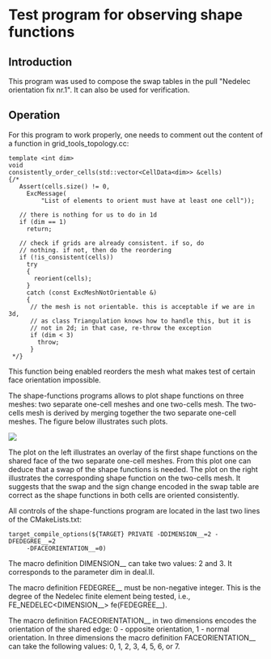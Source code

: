<h1>Test program for observing shape functions</h1>

<h2> Introduction </h2>

This program was used to compose the swap tables in the pull "Nedelec orientation
fix nr.1". It can also be used for verification.

<h2> Operation </h2>

For this program to work properly, one needs to comment out the content of a
function in grid_tools_topology.cc:

    template <int dim>
    void
    consistently_order_cells(std::vector<CellData<dim>> &cells)
    {/*
       Assert(cells.size() != 0,
         ExcMessage(
             "List of elements to orient must have at least one cell"));

       // there is nothing for us to do in 1d
       if (dim == 1)
         return;

       // check if grids are already consistent. if so, do
       // nothing. if not, then do the reordering
       if (!is_consistent(cells))
         try
         {
           reorient(cells);
         }
         catch (const ExcMeshNotOrientable &)
         {
          // the mesh is not orientable. this is acceptable if we are in 3d,
          // as class Triangulation knows how to handle this, but it is
          // not in 2d; in that case, re-throw the exception
          if (dim < 3)
            throw;
          }
     */}

This function being enabled reorders the mesh what makes test of certain face orientation impossible.

The shape-functions programs allows to plot shape functions on three meshes: two separate one-cell meshes
and one two-cells mesh. The two-cells mesh is derived by merging together the two separate one-cell meshes.
The figure below illustrates such plots.

![][fig-shape-finctions]

The plot on the left illustrates an overlay of the first shape functions on the shared face of the two
separate one-cell meshes. From this plot one can deduce that a swap of the shape functions is needed.
The plot on the right illustrates the corresponding shape function on the two-cells mesh. It suggests
that the swap and the sign change encoded in the swap table are correct as the shape functions in both
cells are oriented consistently.

All controls of the shape-functions program are located in the last two lines of the CMakeLists.txt:

    target_compile_options(${TARGET} PRIVATE -DDIMENSION__=2 -DFEDEGREE__=2
         -DFACEORIENTATION__=0)

The macro definition DIMENSION__ can take two values: 2 and 3.  It corresponds to the parameter dim
in deal.II.

The macro definition FEDEGREE__ must be non-negative integer. This is the degree of the Nedelec
finite element being tested, i.e., FE_NEDELEC<DIMENSION__> fe(FEDEGREE__).

The macro definition FACEORIENTATION__ in two dimensions encodes the orientation of the shared edge:
0 - opposite orientation, 1 - normal orientation. In three dimensions the macro definition
FACEORIENTATION__ can take the following values: 0, 1, 2, 3, 4, 5, 6, or 7.

[fig-shape-finctions]: doc/shape-functions.png

